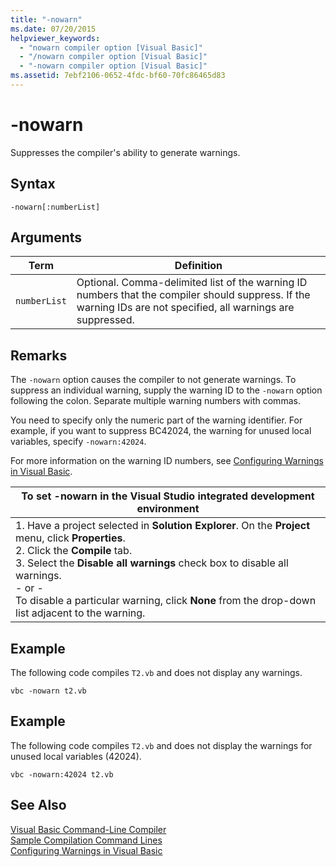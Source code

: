 ```yaml
---
title: "-nowarn"
ms.date: 07/20/2015
helpviewer_keywords: 
  - "nowarn compiler option [Visual Basic]"
  - "/nowarn compiler option [Visual Basic]"
  - "-nowarn compiler option [Visual Basic]"
ms.assetid: 7ebf2106-0652-4fdc-bf60-70fc86465d83
---
```

# -nowarn
Suppresses the compiler's ability to generate warnings.  

## Syntax  

```  
-nowarn[:numberList]  
```  

## Arguments  


|Term|Definition|  
|---|---|  
|`numberList`|Optional. Comma-delimited list of the warning ID numbers that the compiler should suppress. If the warning IDs are not specified, all warnings are suppressed.|  

## Remarks  
 The `-nowarn` option causes the compiler to not generate warnings. To suppress an individual warning, supply the warning ID to the `-nowarn` option following the colon. Separate multiple warning numbers with commas.  

 You need to specify only the numeric part of the warning identifier. For example, if you want to suppress BC42024, the warning for unused local variables, specify `-nowarn:42024`.  

 For more information on the warning ID numbers, see [Configuring Warnings in Visual Basic](/visualstudio/ide/configuring-warnings-in-visual-basic).  


|To set -nowarn in the Visual Studio integrated development environment|  
|---|  
|1.  Have a project selected in **Solution Explorer**. On the **Project** menu, click **Properties**. <br />2.  Click the **Compile** tab.<br />3.  Select the **Disable all warnings** check box to disable all warnings.<br />     - or -<br />     To disable a particular warning, click **None** from the drop-down list adjacent to the warning.|  

## Example  
 The following code compiles `T2.vb` and does not display any warnings.  

```console
vbc -nowarn t2.vb  
```  

## Example  
 The following code compiles `T2.vb` and does not display the warnings for unused local variables (42024).  

```console
vbc -nowarn:42024 t2.vb  
```  

## See Also  
 [Visual Basic Command-Line Compiler](../../../visual-basic/reference/command-line-compiler/index.md)  
 [Sample Compilation Command Lines](../../../visual-basic/reference/command-line-compiler/sample-compilation-command-lines.md)  
 [Configuring Warnings in Visual Basic](/visualstudio/ide/configuring-warnings-in-visual-basic)
